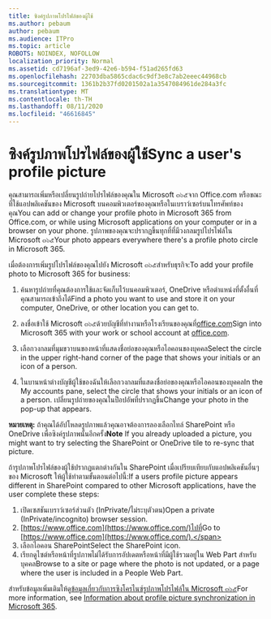 ```yaml
---
title: ซิงค์รูปภาพโปรไฟล์ของผู้ใช้
ms.author: pebaum
author: pebaum
ms.audience: ITPro
ms.topic: article
ROBOTS: NOINDEX, NOFOLLOW
localization_priority: Normal
ms.assetid: cd7196af-3ed9-42e6-b594-f51ad265fd63
ms.openlocfilehash: 22703dba5865cdac6c9df3e8c7ab2eeec44968cb
ms.sourcegitcommit: 1361b2b37fd0201502a1a3547084961de284a3fc
ms.translationtype: MT
ms.contentlocale: th-TH
ms.lasthandoff: 08/11/2020
ms.locfileid: "46616845"
---
```

# <a name="sync-a-users-profile-picture"></a><span data-ttu-id="d5cc3-102">ซิงค์รูปภาพโปรไฟล์ของผู้ใช้</span><span class="sxs-lookup"><span data-stu-id="d5cc3-102">Sync a user's profile picture</span></span>

<span data-ttu-id="d5cc3-103">คุณสามารถเพิ่มหรือเปลี่ยนรูปถ่ายโปรไฟล์ของคุณใน Microsoft ๓๖๕จาก Office.com หรือขณะที่ใช้แอปพลิเคชันของ Microsoft บนคอมพิวเตอร์ของคุณหรือในเบราว์เซอร์บนโทรศัพท์ของคุณ</span><span class="sxs-lookup"><span data-stu-id="d5cc3-103">You can add or change your profile photo in Microsoft 365 from Office.com, or while using Microsoft applications on your computer or in a browser on your phone.</span></span> <span data-ttu-id="d5cc3-104">รูปภาพของคุณจะปรากฏขึ้นทุกที่ที่มีวงกลมรูปโปรไฟล์ใน Microsoft ๓๖๕</span><span class="sxs-lookup"><span data-stu-id="d5cc3-104">Your photo appears everywhere there's a profile photo circle in Microsoft 365.</span></span>

<span data-ttu-id="d5cc3-105">เมื่อต้องการเพิ่มรูปโปรไฟล์ของคุณไปยัง Microsoft ๓๖๕สำหรับธุรกิจ:</span><span class="sxs-lookup"><span data-stu-id="d5cc3-105">To add your profile photo to Microsoft 365 for business:</span></span>

1. <span data-ttu-id="d5cc3-106">ค้นหารูปถ่ายที่คุณต้องการใช้และจัดเก็บไว้บนคอมพิวเตอร์, OneDrive หรือตำแหน่งที่ตั้งอื่นที่คุณสามารถเข้าถึงได้</span><span class="sxs-lookup"><span data-stu-id="d5cc3-106">Find a photo you want to use and store it on your computer, OneDrive, or other location you can get to.</span></span>

2. <span data-ttu-id="d5cc3-107">ลงชื่อเข้าใช้ Microsoft ๓๖๕ด้วยบัญชีที่ทำงานหรือโรงเรียนของคุณที่[office.com](https://www.office.com)</span><span class="sxs-lookup"><span data-stu-id="d5cc3-107">Sign into Microsoft 365 with your work or school account at [office.com](https://www.office.com).</span></span>

3. <span data-ttu-id="d5cc3-108">เลือกวงกลมที่มุมขวาบนของหน้าที่แสดงชื่อย่อของคุณหรือไอคอนของบุคคล</span><span class="sxs-lookup"><span data-stu-id="d5cc3-108">Select the circle in the upper right-hand corner of the page that shows your initials or an icon of a person.</span></span>

4. <span data-ttu-id="d5cc3-109">ในบานหน้าต่างบัญชีผู้ใช้ของฉันให้เลือกวงกลมที่แสดงชื่อย่อของคุณหรือไอคอนของบุคคล</span><span class="sxs-lookup"><span data-stu-id="d5cc3-109">In the My accounts pane, select the circle that shows your initials or an icon of a person.</span></span> <span data-ttu-id="d5cc3-110">เปลี่ยนรูปถ่ายของคุณในป็อปอัพที่ปรากฏขึ้น</span><span class="sxs-lookup"><span data-stu-id="d5cc3-110">Change your photo in the pop-up that appears.</span></span>

<span data-ttu-id="d5cc3-111">**หมายเหตุ:** ถ้าคุณได้อัปโหลดรูปภาพแล้วคุณอาจต้องการลองเลือกไทล์ SharePoint หรือ OneDrive เพื่อซิงค์รูปภาพนั้นอีกครั้ง</span><span class="sxs-lookup"><span data-stu-id="d5cc3-111">**Note** If you already uploaded a picture, you might want to try selecting the SharePoint or OneDrive tile to re-sync that picture.</span></span>

<span data-ttu-id="d5cc3-112">ถ้ารูปภาพโปรไฟล์ของผู้ใช้ปรากฏแตกต่างกันใน SharePoint เมื่อเปรียบเทียบกับแอปพลิเคชันอื่นๆของ Microsoft ให้ผู้ใช้ทำตามขั้นตอนต่อไปนี้:</span><span class="sxs-lookup"><span data-stu-id="d5cc3-112">If a users profile picture appears different in SharePoint compared to other Microsoft applications, have the user complete these steps:</span></span>

1. <span data-ttu-id="d5cc3-113">เปิดเซสชันเบราว์เซอร์ส่วนตัว (InPrivate/ไม่ระบุตัวตน)</span><span class="sxs-lookup"><span data-stu-id="d5cc3-113">Open a private (InPrivate/incognito) browser session.</span></span>
2. <span data-ttu-id="d5cc3-114">[https://www.office.com](https://www.office.com/)ไปที่</span><span class="sxs-lookup"><span data-stu-id="d5cc3-114">Go to [https://www.office.com](https://www.office.com/).</span></span>
3. <span data-ttu-id="d5cc3-115">เลือกไอคอน SharePoint</span><span class="sxs-lookup"><span data-stu-id="d5cc3-115">Select the SharePoint icon.</span></span>
4. <span data-ttu-id="d5cc3-116">เรียกดูไซต์หรือหน้าที่รูปภาพไม่ได้รับการอัปเดตหรือหน้าที่มีผู้ใช้รวมอยู่ใน Web Part สำหรับบุคคล</span><span class="sxs-lookup"><span data-stu-id="d5cc3-116">Browse to a site or page where the photo is not updated, or a page where the user is included in a People Web Part.</span></span>

<span data-ttu-id="d5cc3-117">สำหรับข้อมูลเพิ่มเติมให้ดู[ข้อมูลเกี่ยวกับการซิงโครไนซ์รูปภาพโปรไฟล์ใน Microsoft ๓๖๕](https://support.office.com/article/information-about-profile-picture-synchronization-in-office-365-20594d76-d054-4af4-a660-401133e3d48a)</span><span class="sxs-lookup"><span data-stu-id="d5cc3-117">For more information, see [Information about profile picture synchronization in Microsoft 365](https://support.office.com/article/information-about-profile-picture-synchronization-in-office-365-20594d76-d054-4af4-a660-401133e3d48a).</span></span>

